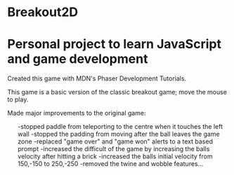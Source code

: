 # Breakout2D
Personal project to learn JavaScript and game development
==============================================================
Created this game with MDN's Phaser Development Tutorials.

This game is a basic version of the classic breakout game; move the mouse to play.

Made major improvements to the original game:
<ul>
  -stopped paddle from teleporting to the centre when it touches the left wall
  -stopped the padding from moving after the ball leaves the game zone
  -replaced "game over" and "game won" alerts to a text based prompt
  -increased the difficult of the game by increasing the balls velocity after hitting a brick
  -increased the balls initial velocity from 150,-150 to 250,-250
  -removed the twine and wobble features... 
</ul>
